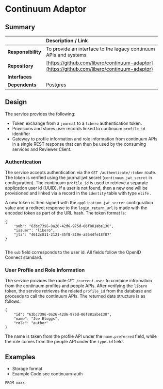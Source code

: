 # Continuum Adaptor

## Summary

|   | Description / Link |
| :--- | :--- |
| **Responsibility** | To provide an interface to the legacy continuum APIs and systems |
| **Repository** | [https://github.com/libero/continuum-adaptor](https://github.com/libero/continuum-adaptor) |
| **Interfaces** |  |
| **Dependents** | Postgres |

## Design

The service provides the following:

* Token exchange from a `journal` to a `libero` authentication token.
* Provisions and stores user records linked to continuum `profile_id` identifier
* Gateway to profile information and role information from continuum APIs in a single REST response that can then be used by the consuming services and Reviewer Client.

### Authentication

The service accepts authentication via the `GET /authenticate/:token` route. The token is verified using the journal jwt secret \(`continuum_jwt_secret` in configuration\). The continuum `profile_id`  is used to retrieve a separate application user id \(UUID\). If a user is not found, then a new one will be provisioned and linked via a record in the `identity` table with type `elife` .

A new token is then signed with the `application_jwt_secret` configuration value and a redirect response to the `login_return_url` is made with the encoded token as part of the URL hash. The token format is:

```text
{
    "sub": "63bc7396-0a26-42d6-975d-06f881abe130",
    "issuer": "libero",
    "jti": "4612c811-2121-45f8-819e-a5644fe18f87"
}
    
```

The `sub` field corresponds to the user id. All fields follow the OpenID Connect standard.

### User Profile and Role Information

The service provides the route `GET /current-user` to combine information from the continuum profiles and people APIs. After verifying the `libero` token, the service retrieves the related `profile_id` from the database and proceeds to call the continuum APIs. The returned data structure is as follows:

```text
{
    "id": "63bc7396-0a26-42d6-975d-06f881abe130",
    "name": "Joe Bloggs",
    "role": "author"
}
```

The name is taken from the profile API under the `name.preferred` field, while the role comes from the people API under the `type.id` field.

## Examples

* Storage format
* Example Code see continuum-auth

```text
FROM xxxx
```


